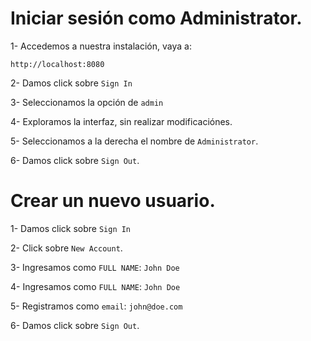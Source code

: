 # Iniciar sesión como Administrator.

1- Accedemos a nuestra instalación, vaya a:

```
http://localhost:8080
```

2- Damos click sobre `Sign In`

3- Seleccionamos la opción de `admin`

4- Exploramos la interfaz, sin realizar modificaciónes.

5- Seleccionamos a la derecha el nombre de `Administrator`.

6- Damos click sobre `Sign Out`.

# Crear un nuevo usuario.

1- Damos click sobre `Sign In`

2- Click sobre `New Account`.

3- Ingresamos como `FULL NAME`: `John Doe`

4- Ingresamos como `FULL NAME`: `John Doe`

5- Registramos como `email`: `john@doe.com`

6- Damos click sobre `Sign Out`.



